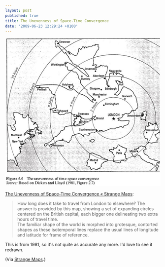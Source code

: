 ```yaml
---
layout: post
published: true
title: The Unevenness of Space-Time Convergence
date: '2009-06-23 12:29:24 +0100'
---
```


![dicken-large.jpg](/images/dicken-large.jpg)

[The Unevenness of Space-Time Convergence « Strange Maps](http://strangemaps.wordpress.com/2009/06/20/393-the-unevenness-of-space-time-convergence/):

> How long does it take to travel from London to elsewhere? The answer
> is provided by this map, showing a set of expanding circles centered
> on the British capital, each bigger one delineating two extra hours of
> travel time.  
> The familiar shape of the world is morphed into grotesque, contorted
> shapes as these isotemporal lines replace the usual lines of longitude
> and latitude for frame of reference.

This is from 1981, so it's not quite as accurate any more. I'd love to
see it redrawn.

(Via [Strange Maps](http://strangemaps.wordpress.com/).)

